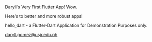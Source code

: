 Daryll's Very First Flutter App! Wow.


Here's to better and more robust apps!

hello_dart - a Flutter-Dart Application for Demonstration Purposes only.


daryll.gomez@usjr.edu.ph